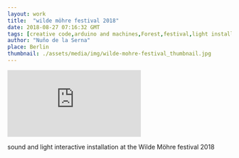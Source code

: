 ```yaml
---
layout: work
title:  "wilde möhre festival 2018"
date: 2018-08-27 07:16:32 GMT
tags: [creative code,arduino and machines,Forest,festival,light installation,sound installation,interactive,arduino,LED,3dprinting,radiofrequency,video,makingof]
author: "Nuño de la Serna"
place: Berlin
thumbnail: ./assets/media/img/wilde-mohre-festival_thumbnail.jpg
---
```


<div class="video-responsive">
<iframe title="vimeo-player" src="https://player.vimeo.com/video/286836628" frameborder="0" allowfullscreen></iframe>
</div>

sound and light interactive installation at the Wilde Möhre festival 2018
